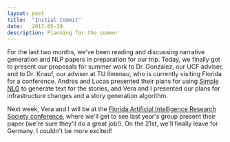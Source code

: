 ```yaml
---
layout: post
title:  "Initial Commit"
date:   2017-05-19
description: Planning for the summer
---
```


For the last two months, we've been reading and discussing narrative generation and NLP papers in preparation for our trip. <!--excerpt-->  Today, we finally got to present our proposals for summer work to Dr. Gonzalez, our UCF adviser, and to Dr. Knauf, our adviser at TU Ilmenau, who is currently visiting Florida for a conference. Andres and Lucas presented their plans for using [Simple NLG](https://github.com/simplenlg/simplenlg) to generate text for the stories, and Vera and I presented our plans for infrastructure changes and a story generation algorithm.

Next week, Vera and I will be at the [Florida Artificial Intelligence Research Society conference](http://www.flairs-30.info/), where we'll get to see last year's group present their paper (we're sure they'll do a great job!). On the 21st, we'll finally leave for Germany. I couldn't be more excited!
